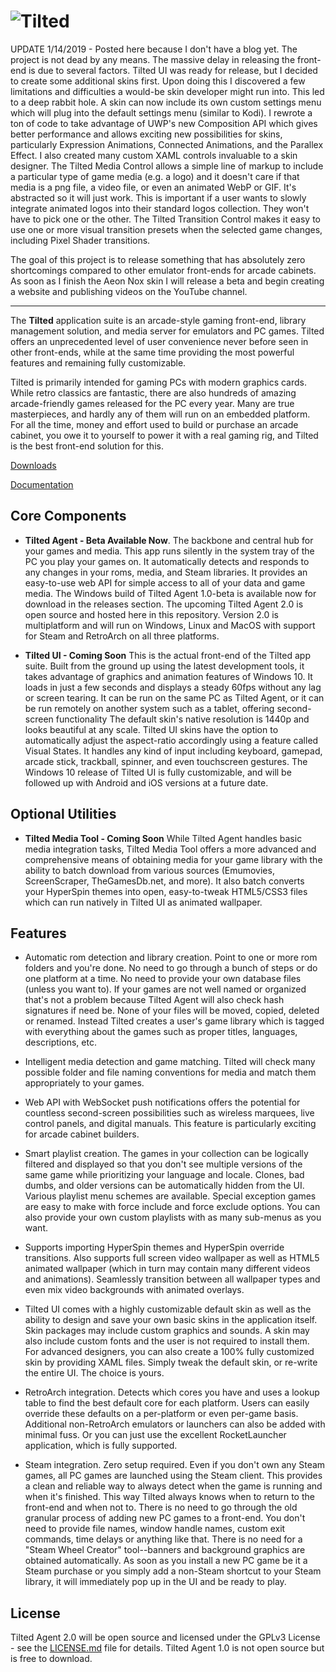 # ![Tilted](https://i.imgur.com/ojqXTsd.png)

UPDATE 1/14/2019 - Posted here because I don't have a blog yet.
The project is not dead by any means. The massive delay in releasing the front-end is due to several factors. Tilted UI was ready for release, but I decided to create some additional skins first. Upon doing this I discovered a few limitations and difficulties a would-be skin developer might run into. This led to a deep rabbit hole. A skin can now include its own custom settings menu which will plug into the default settings menu (similar to Kodi). I rewrote a ton of code to take advantage of UWP's new Composition API which gives better performance and allows exciting new possibilities for skins, particularly Expression Animations, Connected Animations, and the Parallex Effect. I also created many custom XAML controls invaluable to a skin designer. The Tilted Media Control allows a simple line of markup to include a particular type of game media (e.g. a logo) and it doesn't care if that media is a png file, a video file, or even an animated WebP or GIF. It's abstracted so it will just work. This is important if a user wants to slowly integrate animated logos into their standard logos collection. They won't have to pick one or the other. The Tilted Transition Control makes it easy to use one or more visual transition presets when the selected game changes, including Pixel Shader transitions. 

The goal of this project is to release something that has absolutely zero shortcomings compared to other emulator front-ends for arcade cabinets. As soon as I finish the Aeon Nox skin I will release a beta and begin creating a website and publishing videos on the YouTube channel.

------------------------------------------------------

The **Tilted** application suite is an arcade-style gaming front-end, library management solution, and media server for emulators and PC games.  Tilted offers an unprecedented level of user convenience never before seen in other front-ends, while at the same time providing the most powerful features and remaining fully customizable.

Tilted is primarily intended for gaming PCs with modern graphics cards. While retro classics are fantastic, there are also hundreds of amazing arcade-friendly games released for the PC every year. Many are true masterpieces, and hardly any of them will run on an embedded platform. For all the time, money and effort used to build or purchase an arcade cabinet, you owe it to yourself to power it with a real gaming rig, and Tilted is the best front-end solution for this.

[Downloads](https://github.com/seanocali/Tilted/releases)

[Documentation](https://github.com/seanocali/Tilted/wiki)

## Core Components
- **Tilted Agent - Beta Available Now**. The backbone and central hub for your games and media. This app runs silently in the system tray of the PC you play your games on. It automatically detects and responds to any changes in your roms, media, and Steam libraries. It provides an easy-to-use web API for simple access to all of your data and game media. The Windows build of Tilted Agent 1.0-beta is available now for download in the releases section. The upcoming Tilted Agent 2.0 is open source and hosted here in this repository.  Version 2.0 is multiplatform and will run on Windows, Linux and MacOS with support for Steam and RetroArch on all three platforms.

- **Tilted UI - Coming Soon**  This is the actual front-end of the Tilted app suite.  Built from the ground up using the latest development tools, it takes advantage of graphics and animation features of Windows 10. It loads in just a few seconds and displays a steady 60fps without any lag or screen tearing. It can be run on the same PC as Tilted Agent, or it can be run remotely on another system such as a tablet, offering second-screen functionality
  The default skin's native resolution is 1440p and looks beautiful at any scale. Tilted UI skins have the option to automatically adjust the aspect-ratio accordingly using a feature called Visual States. It handles any kind of input including keyboard, gamepad, arcade stick, trackball, spinner, and even touchscreen gestures. The Windows 10 release of Tilted UI is fully customizable, and will be followed up with Android and iOS versions at a future date.

## Optional Utilities
- **Tilted Media Tool - Coming Soon** While Tilted Agent handles basic media integration tasks, Tilted Media Tool offers a more advanced and comprehensive means of obtaining media for your game library with the ability to batch download from various sources (Emumovies, ScreenScraper, TheGamesDb.net, and more). It also batch converts your HyperSpin themes into open, easy-to-tweak HTML5/CSS3 files which can run natively in Tilted UI as animated wallpaper.

## Features

- Automatic rom detection and library creation.  Point to one or more rom folders and you're done. No need to go through a bunch of steps or do one platform at a time.  No need to provide your own database files (unless you want to). If your games are not well named or organized that's not a problem because Tilted Agent will also check hash signatures if need be. None of your files will be moved, copied, deleted or renamed. Instead Tilted creates a user's game library which is tagged with everything about the games such as proper titles, languages, descriptions, etc.

- Intelligent media detection and game matching.  Tilted will check many possible folder and file naming conventions for media and match them appropriately to your games.

- Web API with WebSocket push notifications offers the potential for countless second-screen possibilities such as wireless marquees, live control panels, and digital manuals. This feature is particularly exciting for arcade cabinet builders.

- Smart playlist creation. The games in your collection can be logically filtered and displayed so that you don't see multiple versions of the same game while prioritizing your language and locale. Clones, bad dumbs, and older versions can be automatically hidden from the UI. Various playlist menu schemes are available. Special exception games are easy to make with force include and force exclude options.  You can also provide your own custom playlists with as many sub-menus as you want.

- Supports importing HyperSpin themes and HyperSpin override transitions. Also supports full screen video wallpaper as well as HTML5 animated wallpaper (which in turn may contain many different videos and animations).  Seamlessly transition between all wallpaper types and even mix video backgrounds with animated overlays.

- Tilted UI comes with a highly customizable default skin as well as the ability to design and save your own basic skins in the application itself. Skin packages may include custom graphics and sounds.  A skin may also include custom fonts and the user is not required to install them.  For advanced designers, you can also create a 100% fully customized skin by providing XAML files.  Simply tweak the default skin, or re-write the entire UI. The choice is yours.

- RetroArch integration.  Detects which cores you have and uses a lookup table to find the best default core for each platform.  Users can easily override these defaults on a per-platform or even per-game basis.  Additional non-RetroArch emulators or launchers can also be added with minimal fuss.  Or you can just use the excellent RocketLauncher application, which is fully supported.

- Steam integration.  Zero setup required.  Even if you don't own any Steam games, all PC games are launched using the Steam client. This provides a clean and reliable way to always detect when the game is running and when it's finished. This way Tilted always knows when to return to the front-end and when not to. There is no need to go through the old granular process of adding new PC games to a front-end.  You don't need to provide file names, window handle names, custom exit commands, time delays or anything like that. There is no need for a "Steam Wheel Creator" tool--banners and background graphics are obtained automatically.  As soon as you install a new PC game be it a Steam purchase or you simply add a non-Steam shortcut to your Steam library, it will immediately pop up in the UI and be ready to play.

## License

Tilted Agent 2.0 will be open source and licensed under the GPLv3 License - see the [LICENSE.md](LICENSE.md) file for details.  Tilted Agent 1.0 is not open source but is free to download.


